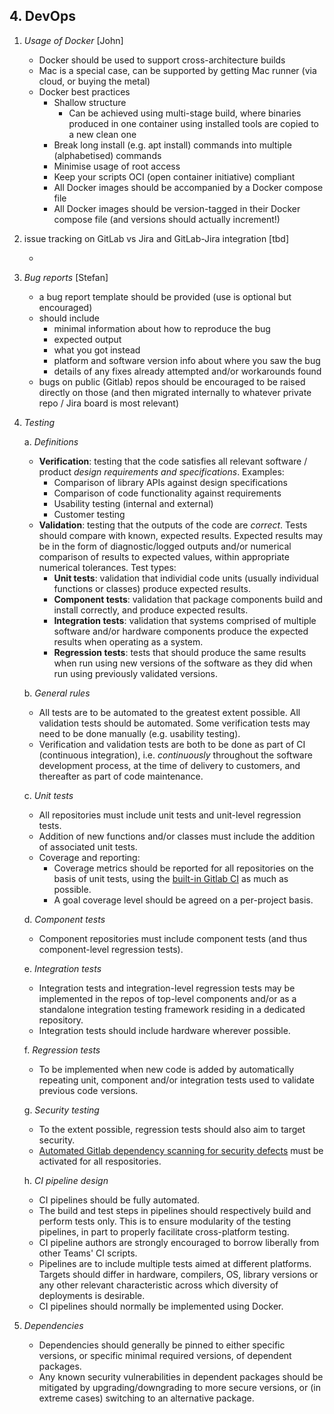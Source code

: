 ## 4. DevOps

1. *Usage of Docker* [John]
    - Docker should be used to support cross-architecture builds
    - Mac is a special case, can be supported by getting Mac runner (via cloud, or buying the metal)
    - Docker best practices
        - Shallow structure
            - Can be achieved using multi-stage build, where binaries produced in one container using installed tools are copied to a new clean one
        - Break long install (e.g. apt install) commands into multiple (alphabetised) commands
        - Minimise usage of root access
        - Keep your scripts OCI (open container initiative) compliant
        - All Docker images should be accompanied by a Docker compose file
        - All Docker images should be version-tagged in their Docker compose file (and versions should actually increment!)

2. issue tracking on GitLab vs Jira and GitLab-Jira integration [tbd]
    - <Simon G and Stefan to test some things out and report back>

3. *Bug reports* [Stefan]
    - a bug report template should be provided (use is optional but encouraged)
    - should include
        - minimal information about how to reproduce the bug
        - expected output
        - what you got instead
        - platform and software version info about where you saw the bug
        - details of any fixes already attempted and/or workarounds found
    - bugs on public (Gitlab) repos should be encouraged to be raised directly on those (and then migrated internally to whatever private repo / Jira board is most relevant)

4. *Testing*

    a. *Definitions*  

      - **Verification**: testing that the code satisfies all relevant software / product *design requirements and specifications*.  Examples:  
          - Comparison of library APIs against design specifications  
          - Comparison of code functionality against requirements  
          - Usability testing (internal and external)  
          - Customer testing  
      - **Validation**: testing that the outputs of the code are *correct*.  Tests should compare with known, expected results.  Expected results may be in the form of diagnostic/logged outputs and/or numerical comparison of results to expected values, within appropriate numerical tolerances. Test types:  
          - **Unit tests**: validation that individial code units (usually individual functions or classes) produce expected results.  
          - **Component tests**: validation that package components build and install correctly, and produce expected results.  
          - **Integration tests**: validation that systems comprised of multiple software and/or hardware components produce the expected results when operating as a system.  
          - **Regression tests**: tests that should produce the same results when run using new versions of the software as they did when run using previously validated versions.  

    b. *General rules*  

      - All tests are to be automated to the greatest extent possible.  All validation tests should be automated. Some verification tests may need to be done manually (e.g. usability testing).  
      - Verification and validation tests are both to be done as part of CI (continuous integration), i.e. *continuously* throughout the software development process, at the time of delivery to customers, and thereafter as part of code maintenance.  

    c. *Unit tests* <a name="unit_tests"></a> 

      - All repositories must include unit tests and unit-level regression tests.
      - Addition of new functions and/or classes must include the addition of associated unit tests.  
      - Coverage and reporting:  
          - Coverage metrics should be reported for all repositories on the basis of unit tests, using the [built-in Gitlab CI](https://docs.gitlab.com/ee/ci/testing/test_coverage_visualization.html) as much as possible.  
          - A goal coverage level should be agreed on a per-project basis.  

    d. *Component tests*  

      - Component repositories must include component tests (and thus component-level regression tests).  

    e. *Integration tests*

      - Integration tests and integration-level regression tests may be implemented in the repos of top-level components and/or as a standalone integration testing framework residing in a dedicated repository.  
      - Integration tests should include hardware wherever possible.  

    f. *Regression tests*  

      - To be implemented when new code is added by automatically repeating unit, component and/or integration tests used to validate previous code versions.

    g. *Security testing*

      - To the extent possible, regression tests should also aim to target security.
      - [Automated Gitlab dependency scanning for security defects](https://docs.gitlab.com/ee/user/application_security/dependency_scanning/) must be activated for all respositories.  

    h. *CI pipeline design*

      - CI pipelines should be fully automated.  
      - The build and test steps in pipelines should respectively build and perform tests only.  This is to ensure modularity of the testing pipelines, in part to properly facilitate cross-platform testing.  
      - CI pipeline authors are strongly encouraged to borrow liberally from other Teams' CI scripts.  
      - Pipelines are to include multiple tests aimed at different platforms.  Targets should differ in hardware, compilers, OS, library versions or any other relevant characteristic across which diversity of deployments is desirable.  
      - CI pipelines should normally be implemented using Docker.

5. *Dependencies*

    - Dependencies should generally be pinned to either specific versions, or specific minimal required versions, of dependent packages.
    - Any known security vulnerabilities in dependent packages should be mitigated by upgrading/downgrading to more secure versions, or (in extreme cases) switching to an alternative package.
